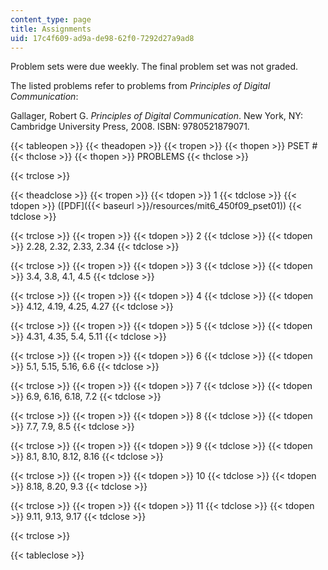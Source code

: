 ```yaml
---
content_type: page
title: Assignments
uid: 17c4f609-ad9a-de98-62f0-7292d27a9ad8
---
```


Problem sets were due weekly. The final problem set was not graded.

The listed problems refer to problems from _Principles of Digital Communication_:

Gallager, Robert G. _Principles of Digital Communication_. New York, NY: Cambridge University Press, 2008. ISBN: 9780521879071.

{{< tableopen >}}
{{< theadopen >}}
{{< tropen >}}
{{< thopen >}}
PSET #
{{< thclose >}}
{{< thopen >}}
PROBLEMS
{{< thclose >}}

{{< trclose >}}

{{< theadclose >}}
{{< tropen >}}
{{< tdopen >}}
1
{{< tdclose >}}
{{< tdopen >}}
([PDF]({{< baseurl >}}/resources/mit6_450f09_pset01))
{{< tdclose >}}

{{< trclose >}}
{{< tropen >}}
{{< tdopen >}}
2
{{< tdclose >}}
{{< tdopen >}}
2.28, 2.32, 2.33, 2.34
{{< tdclose >}}

{{< trclose >}}
{{< tropen >}}
{{< tdopen >}}
3
{{< tdclose >}}
{{< tdopen >}}
3.4, 3.8, 4.1, 4.5
{{< tdclose >}}

{{< trclose >}}
{{< tropen >}}
{{< tdopen >}}
4
{{< tdclose >}}
{{< tdopen >}}
4.12, 4.19, 4.25, 4.27
{{< tdclose >}}

{{< trclose >}}
{{< tropen >}}
{{< tdopen >}}
5
{{< tdclose >}}
{{< tdopen >}}
4.31, 4.35, 5.4, 5.11
{{< tdclose >}}

{{< trclose >}}
{{< tropen >}}
{{< tdopen >}}
6
{{< tdclose >}}
{{< tdopen >}}
5.1, 5.15, 5.16, 6.6
{{< tdclose >}}

{{< trclose >}}
{{< tropen >}}
{{< tdopen >}}
7
{{< tdclose >}}
{{< tdopen >}}
6.9, 6.16, 6.18, 7.2
{{< tdclose >}}

{{< trclose >}}
{{< tropen >}}
{{< tdopen >}}
8
{{< tdclose >}}
{{< tdopen >}}
7.7, 7.9, 8.5
{{< tdclose >}}

{{< trclose >}}
{{< tropen >}}
{{< tdopen >}}
9
{{< tdclose >}}
{{< tdopen >}}
8.1, 8.10, 8.12, 8.16
{{< tdclose >}}

{{< trclose >}}
{{< tropen >}}
{{< tdopen >}}
10
{{< tdclose >}}
{{< tdopen >}}
8.18, 8.20, 9.3
{{< tdclose >}}

{{< trclose >}}
{{< tropen >}}
{{< tdopen >}}
11
{{< tdclose >}}
{{< tdopen >}}
9.11, 9.13, 9.17
{{< tdclose >}}

{{< trclose >}}

{{< tableclose >}}